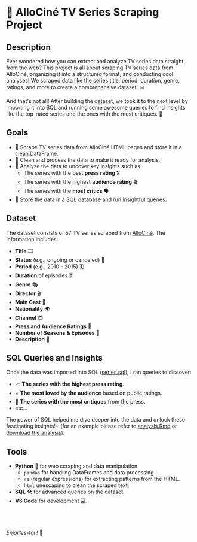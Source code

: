 # 🎥 AlloCiné TV Series Scraping Project

## Description
Ever wondered how you can extract and analyze TV series data straight from the web? This project is all about scraping TV series data from AlloCiné, organizing it into a structured format, and conducting cool analyses! We scraped data like the series title, period, duration, genre, ratings, and more to create a comprehensive dataset. 📊

And that's not all! After building the dataset, we took it to the next level by importing it into SQL and running some awesome queries to find insights like the top-rated series and the ones with the most critiques. 🌟

## Goals
- 🚀 Scrape TV series data from AlloCiné HTML pages and store it in a clean DataFrame.
- 🧹 Clean and process the data to make it ready for analysis.
- 🧐 Analyze the data to uncover key insights such as:
  - The series with the best **press rating** 🎖️
  - The series with the highest **audience rating** 🎬
  - The series with the **most critics** 🗣️
- 💾 Store the data in a SQL database and run insightful queries.

## Dataset
The dataset consists of 57 TV series scraped from [AlloCiné](https://www.allocine.fr/). The information includes:
- **Title** 🎞️
- **Status** (e.g., ongoing or canceled) 🚥
- **Period** (e.g., 2010 - 2015) 🗓️
- **Duration** of episodes ⏳
- **Genre** 🎭
- **Director** 🎬
- **Main Cast** 🎥
- **Nationality** 🌍
- **Channel** 📺
- **Press and Audience Ratings** 🌟
- **Number of Seasons & Episodes** 📅
- **Description** 📜

## SQL Queries and Insights
Once the data was imported into SQL ([series.sql](https://github.com/aurvl/Projects/blob/main/Scraping%20Allocine/series.sql)), I ran queries to discover:
- 📈 **The series with the highest press rating**.
- ⭐ **The most loved by the audience** based on public ratings.
- 📝 **The series with the most critiques** from the press.
- etc...
  
The power of SQL helped me dive deeper into the data and unlock these fascinating insights!💡 (for an example please refer to [analysis.Rmd](https://github.com/aurvl/Projects/blob/main/Scraping%20Allocine/analysis/analysis.Rmd) or [download the analysis](https://github.com/aurvl/Projects/blob/main/Scraping%20Allocine/analysis/analysis.html)).

## Tools
- **Python** 🐍 for web scraping and data manipulation.
  - `pandas` for handling DataFrames and data processing.
  - `re` (regular expressions) for extracting patterns from the HTML.
  - `html` unescaping to clean the scraped text.
- **SQL** 🛠️ for advanced queries on the dataset.
- **VS Code** for development 💻.

<br>

<br>

*Enjailles-toi !* 🎉
